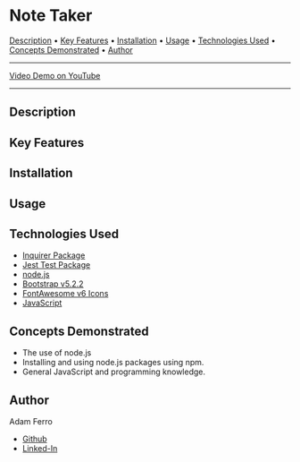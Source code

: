 <base target="_blank">

# Note Taker

<a href="#description">Description</a> •
<a href="#key-features">Key Features</a> •
<a href="#installation">Installation</a> •
<a href="#usage">Usage</a> •
<a href="#technologies-used">Technologies Used</a> •
<a href="#concepts-demonstrated">Concepts Demonstrated</a> •
<a href="#author">Author</a>

-------------------------------------------------------

[Video Demo on YouTube](#TO-DO)

-------------------------------------------------------

## Description



## Key Features



## Installation



## Usage



## Technologies Used

- [Inquirer Package](https://www.npmjs.com/package/inquirer)
- [Jest Test Package](https://jestjs.io/)
- [node.js](https://nodejs.org/en/)
- [Bootstrap v5.2.2](https://getbootstrap.com/)
- [FontAwesome v6 Icons](https://fontawesome.com/)
- [JavaScript](https://www.javascript.com/)

## Concepts Demonstrated

- The use of node.js
- Installing and using node.js packages using npm.
- General JavaScript and programming knowledge.

## Author

Adam Ferro
- [Github](https://github.com/GeminiAd)
- [Linked-In](https://www.linkedin.com/in/adam-ferro)